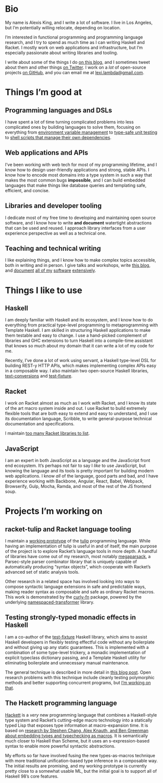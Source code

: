 # Bio

My name is Alexis King, and I write a lot of software. I live in Los Angeles, but I’m potentially willing relocate, depending on location.

I’m interested in functional programming and programming language research, and I try to spend as much time as I can writing Haskell and Racket. I mostly work on web applications and infrastructure, but I’m especially passionate about writing libraries and tooling.

I write about some of the things I do [on this blog](/), and I sometimes tweet about them and other things [on Twitter][twitter]. I work on a *lot* of open-source projects [on GitHub][github], and you can email me at [lexi.lambda@gmail.com][email].

# Things I’m good at

## Programming languages and DSLs

I have spent a lot of time turning complicated problems into less complicated ones by building languages to solve them, focusing on everything from [environment variable management][envy] to [type-safe unit testing][test-fixture] to [shell scripts that manage their own dependencies][scripty].

## Web applications and APIs

I’ve been working with web tech for most of my programming lifetime, and I know how to design user-friendly applications and strong, stable APIs. I know how to encode most domains into a type system in such a way that makes the most common bugs **impossible**, and I can build embedded languages that make things like database queries and templating safe, efficient, and concise.

## Libraries and developer tooling

I dedicate most of my free time to developing and maintaining open source software, and I know how to write **and document** watertight abstractions that can be used and reused. I approach library interfaces from a user experience perspective as well as a technical one.

## Teaching and technical writing

I like explaining things, and I know how to make complex topics accessible, both in writing and in person. I give talks and workshops, write [this blog](/), and [document][megaparsack-doc] [all of my][functional-doc] [software][lens-doc] [extensively][test-fixture-doc].

# Things I like to use

## Haskell

I am deeply familiar with Haskell and its ecosystem, and I know how to do everything from practical type-level programming to metaprogramming with Template Haskell. I am skilled in structuring Haskell applications to make them testable and easy to change. I use a hand-picked complement of libraries and GHC extensions to turn Haskell into a compile-time assistant that knows so much about my domain that it can write a lot of my code for me.

Recently, I’ve done a lot of work using servant, a Haskell type-level DSL for building REST-y HTTP APIs, which makes implementing complex APIs easy in a composable way. I also maintain two open-source Haskell libraries, [text-conversions][text-conversions] and [test-fixture][test-fixture].

## Racket

I work *on* Racket almost as much as I work *with* Racket, and I know its state of the art macro system inside and out. I use Racket to build extremely flexible tools that are both easy to extend and easy to understand, and I use its documentation language, Scribble, to write general-purpose technical documentation and specifications.

I maintain [too many Racket libraries to list][racket-my-packages].

## JavaScript

I am an expert in both JavaScript as a language and the JavaScript front end ecosystem. It’s perhaps not fair to say I *like* to use JavaScript, but knowing the language and its tools is pretty important for building modern web applications. I know *all* of the language, good parts and bad, and I have experience working with Backbone, Angular, React, Babel, Webpack, Browserify, Gulp, Mocha, Ramda, and most of the rest of the JS frontend soup.

# Projects I’m working on

## racket-tulip and Racket language tooling

I maintain a [working prototype][racket-tulip] of the [tulip][tulip-lang] programming language. While having an implementation of tulip is useful in and of itself, the main purpose of the project is to explore Racket’s language tools in more depth. A handful of libraries have come out of my research, most notably [megaparsack][megaparsack], a Parsec-style parser combinator library that is uniquely capable of automatically producing “syntax objects”, which cooperate with Racket’s advanced set of static analysis tools.

Other research in a related space has involved looking into ways to compose syntactic language extensions in safe and predictable ways, making reader syntax as composable and safe as ordinary Racket macros. This work is demonstrated by the [curly-fn][curly-fn] package, powered by the underlying [namespaced-transformer][namespaced-transformer] library.

## Testing strongly-typed monadic effects in Haskell

I am a co-author of the [test-fixture][test-fixture] Haskell library, which aims to assist Haskell developers in flexibly testing effectful code without any boilerplate and without giving up any static guarantees. This is implemented with a combination of some type-level trickery, a monadic implementation of explicit typeclass dictionary passing, and a Template Haskell utility for eliminating boilerplate and unnecessary manual maintenance.

The general technique is described in more detail in [this blog post][haskell-testing-blog-post]. Open research problems with this technique include cleanly testing polymorphic methods and better supporting concurrent programs, but [I’m working on that][test-fixture-polymorphic-issue].

## The Hackett programming language

[Hackett][hackett] is a *very* new programming language that combines a Haskell-style type system and Racket’s cutting-edge macro technology into a statically typed Lisp that exposes type information at macro-expansion time. It is based on [research by Stephen Chang, Alex Knauth, and Ben Greenman about embedding types and typechecking as macros][types-as-macros]. It is semantically much closer to Haskell than Scheme, but it uses an s-expression-based syntax to enable more powerful syntactic abstractions.

My efforts so far have involved fusing the new types-as-macros technique with more traditional unification-based type inference in a composable way. The initial results are promising, and my working prototype is currently pretty close to a somewhat usable ML, but the initial goal is to support all of Haskell 98’s core features.

[curly-fn]: https://github.com/lexi-lambda/racket-curly-fn
[email]: mailto:lexi.lambda@gmail.com
[envy]: https://github.com/lexi-lambda/envy
[functional-doc]: http://docs.racket-lang.org/functional/interfaces.html
[github]: https://github.com/lexi-lambda
[hackett]: https://github.com/lexi-lambda/hackett
[haskell-testing-blog-post]: /blog/2016/10/03/using-types-to-unit-test-in-haskell/
[lens-doc]: http://docs.racket-lang.org/lens/lens-guide.html
[megaparsack]: https://github.com/lexi-lambda/megaparsack
[megaparsack-doc]: http://docs.racket-lang.org/megaparsack/index.html
[namespaced-transformer]: https://github.com/lexi-lambda/namespaced-transformer
[racket-my-packages]: https://pkgd.racket-lang.org/pkgn/search?tags=author%3Alexi.lambda%40gmail.com
[racket-tulip]: https://github.com/lexi-lambda/racket-tulip
[scripty]: https://github.com/lexi-lambda/scripty
[test-fixture]: https://github.com/cjdev/test-fixture
[test-fixture-doc]: http://hackage.haskell.org/package/test-fixture/docs/Control-Monad-TestFixture.html
[test-fixture-polymorphic-issue]: https://github.com/cjdev/test-fixture/issues/19#issuecomment-253080750
[text-conversions]: https://github.com/cjdev/text-conversions
[tulip-lang]: http://tuliplang.org
[twitter]: https://twitter.com/lexi_lambda
[types-as-macros]: http://www.ccs.neu.edu/home/stchang/pubs/ckg-popl2017.pdf
